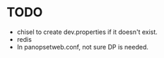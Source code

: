 # TODO

* chisel to create dev.properties if it doesn't exist.
* redis
* In panopsetweb.conf, not sure DP is needed.

